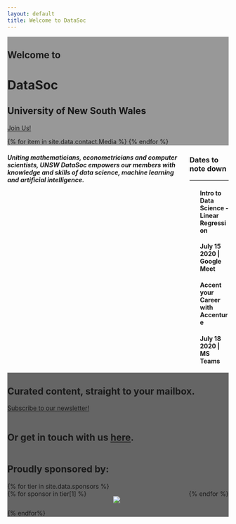 ```yaml
---
layout: default
title: Welcome to DataSoc
---
```

<div class="pageloader"></div>
<div class="infraloader is-active"></div>        
<!-- Hero and Navbar -->
<div class="hero is-bold is-medium" style="background-image: url('/assets/images/events/cover.jpg'); background-position: center bottom; background-attachment: fixed; background-size: cover;">
    <div class="hero-body" style=" background:rgba(0,0,0,0.4);">
        <div class="container">
            <div class="columns is-vcentered">
                <div class="column is-offset-8 is-hero-title ">
                    <h2 class="subtitle is-4 has-text-light">Welcome to</h2>
                    <h1 class="title is-1 is-bigger has-text-light">DataSoc</h1> 
                    <h2 class="subtitle is-4 has-text-light">University of New South Wales</h2>
                    <p class="">
                        <a href="https://docs.google.com/forms/d/e/1FAIpQLSffSdDlZLRMnWokOwlpKEVaaklL39nkgkjnZ0iaqdoL134nVA/viewform?usp=sf_link" class="button button-cta is-bold btn-align secondary-btn raised" target="blank">Join Us!</a>
                    </p>
                    <div class="social-links pt-5">
                        {% for item in site.data.contact.Media %}
                        <a href="{{ item.link }}"><span class="icon has-text-light "><i class="{{ item.img_class }}"></i></span></a>
                        {% endfor %}
                    </div>
                </div>
            </div>
        </div>
    </div>
</div>
<div class="hero is-medium">
    <div class="hero-body">
        <div class="columns is-vcentered">
            <div class="column is-7 has-text-centered">
                <div class="columns">
                    <div class="column is-three-fifths is-offset-one-fifth">
                        <h4 class="subtitle is-3"><i>Uniting mathematicians, econometricians and computer scientists, UNSW DataSoc empowers our members with knowledge and skills of data science, machine learning and artificial intelligence.</i></h4>
                    </div>
                </div>
            </div>
            <div class="column is-5">
                <div class='box'>
                    <h3 class='title is-2 has-text-centered'>Dates to note down </h3>
                    <hr>
                    <ol><div class="box is-outlined">
                            <h4 class='title is-4 has-text-centered'>Intro to Data Science - Linear Regression</h4>
                            <h4 class='has-text-centered'> July 15 2020 | Google Meet</h4>
                        </div>
                    </ol>
                    <ol><div class="box is-outlined">
                            <h4 class='title is-4 has-text-centered'>Accent your Career with Accenture</h4>
                            <h4 class='has-text-centered'> July 18 2020 | MS Teams</h4>
                        </div>
                    </ol>
                </div>
            </div>
        </div>
    </div>
</div>
<div class="hero is-bold is-medium" style="background-image: url('/assets/images/events/ibm.jpg'); background-position: center bottom; background-attachment: fixed; background-size: cover;">
    <div class="hero-body" style="background:rgba(0,0,0,0.6);">
        <div class="container">
            <div class="level">
                <div class="column is-6 is-hero-title">
                    <h2 class="subtitle is-4 has-text-white">Curated content, straight to your mailbox.</h2>
                    <a href="https://unswdata.us19.list-manage.com/subscribe/post?u=8dc568d0db37b26ed75ba4d94&amp;id=01f8128da2" class="button button-cta is-bold btn-align secondary-btn raised" target="blank">Subscribe to our newsletter!</a>
                    <br><br>
                    <h2 class="subtitle is-4 has-text-white">Or get in touch with us <a href="/contact/">here</a>.</h2>
                </div>
                <div class="column is-4">
                    <h2 class="subtitle is-4 has-text-white">Proudly sponsored by:</h2>
                    {% for tier in site.data.sponsors %}
                    <div class="columns is-gapless">
                        {% for sponsor in tier[1] %}
                        <div class="column">
                            <figure class="image is-256x256">
                                <img src="{{ sponsor.icon }}">
                            </figure>
                        </div>
                        {% endfor %}
                    </div>
                    {% endfor%}
                </div>
            </div>
        </div>
    </div>
</div>